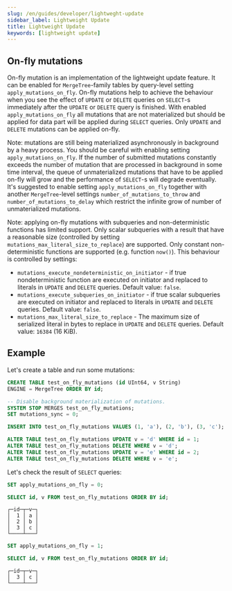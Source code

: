 ```yaml
---
slug: /en/guides/developer/lightweght-update
sidebar_label: Lightweight Update
title: Lightweight Update
keywords: [lightweight update]
---
```


## On-fly mutations

On-fly mutation is an implementation of the lightweight update feature. It can be enabled for `MergeTree`-family tables by query-level setting `apply_mutations_on_fly`. On-fly mutations help to achieve the behaviour when you see the effect of `UPDATE` or `DELETE` queries on `SELECT`-s immediately after the `UPDATE` or `DELETE` query is finished. With enabled `apply_mutations_on_fly` all mutations that are not materialized but should be applied for data part will be applied during `SELECT` queries. Only `UPDATE` and `DELETE` mutations can be applied on-fly.


Note: mutations are still being materialized asynchronously in background by a heavy process. You should be careful with enabling setting `apply_mutations_on_fly`. If the number of submitted mutations constantly exceeds the number of mutation that are processed in background in some time interval, the queue of unmaterialized mutations that have to be applied on-fly will grow and the performance of `SELECT`-s will degrade eventually. It's suggested to enable setting `apply_mutations_on_fly` together with another `MergeTree`-level settings `number_of_mutations_to_throw` and `number_of_mutations_to_delay` which restrict the infinite grow of number of unmaterialized mutations.

Note: applying on-fly mutations with subqueries and non-deterministic functions has limited support. Only scalar subqueries with a result that have a reasonable size (controlled by setting `mutations_max_literal_size_to_replace`) are supported. Only constant non-deterministic functions are supported (e.g. function `now()`). This behaviour is controlled by settings:

- `mutations_execute_nondeterministic_on_initiator` - if true nondeterministic function are executed on initiator and replaced to literals in `UPDATE` and `DELETE` queries. Default value: `false`.
- `mutations_execute_subqueries_on_initiator` - if true scalar subqueries are executed on initiator and replaced to literals in `UPDATE` and `DELETE` queries. Default value: `false`.
 - `mutations_max_literal_size_to_replace` - The maximum size of serialized literal in bytes to replace in `UPDATE` and `DELETE` queries. Default value: `16384` (16 KiB).
 
## Example

Let's create a table and run some mutations:
```sql
CREATE TABLE test_on_fly_mutations (id UInt64, v String) 
ENGINE = MergeTree ORDER BY id;

-- Disable background materialization of mutations.
SYSTEM STOP MERGES test_on_fly_mutations;
SET mutations_sync = 0;

INSERT INTO test_on_fly_mutations VALUES (1, 'a'), (2, 'b'), (3, 'c');

ALTER TABLE test_on_fly_mutations UPDATE v = 'd' WHERE id = 1;
ALTER TABLE test_on_fly_mutations DELETE WHERE v = 'd';
ALTER TABLE test_on_fly_mutations UPDATE v = 'e' WHERE id = 2;
ALTER TABLE test_on_fly_mutations DELETE WHERE v = 'e';
```

Let's check the result of `SELECT` queries:
```sql
SET apply_mutations_on_fly = 0;

SELECT id, v FROM test_on_fly_mutations ORDER BY id;
```

```
┌─id─┬─v─┐
│  1 │ a │
│  2 │ b │
│  3 │ c │
└────┴───┘
```

```sql
SET apply_mutations_on_fly = 1;

SELECT id, v FROM test_on_fly_mutations ORDER BY id;
```

```
┌─id─┬─v─┐
│  3 │ c │
└────┴───┘
```
